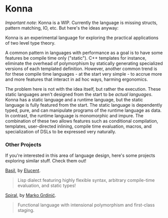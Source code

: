 # Konna

*Important note*: Konna is a WIP. Currently the language is missing structs, pattern matching, IO, etc. But here's the ideas anyway:

Konna is an experimental language for exploring the practical applications of two level type theory.

A common pattern in languages with performance as a goal is to have some features be compile time only ("static"). C++ templates for instance, eliminate the overhead of polymorphism by statically generating specialized versions of each templated definition. However, another common trend is for these compile time languages - at the start very simple - to accrue more and more features that interact in ad hoc ways, harming ergonomics.

The problem here is not with the idea itself, but rather the execution. These static languages aren't designed from the start to be *actual languages*. Konna has a static language and a runtime language, but the static language is fully featured from the start. The static language is dependently typed, pure, and can manipulate programs of the runtime language as data. In contrast, the runtime language is monomorphic and impure. The combination of these two allows features such as conditional compilation, templates, user-directed inlining, compile time evaluation, macros, and specialization of DSLs to be expressed very naturally.

### Other Projects

If you're interested in this area of language design, here's some projects exploring similar stuff. Check them out!

[Basil](https://github.com/basilTeam/basil), by [Elucent](https://github.com/elucent).
> Lisp dialect featuring highly flexible syntax, arbitrary compile-time evaluation, and static types!

[Spiral](https://github.com/mrakgr/The-Spiral-Language), by [Marko Grdinić](https://github.com/mrakgr).
> Functional language with intensional polymorphism and first-class staging.